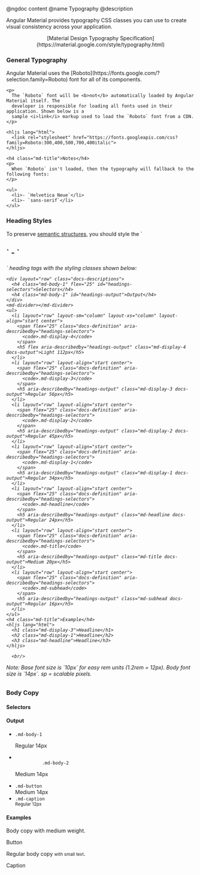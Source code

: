 @ngdoc content
@name Typography
@description

Angular Material provides typography CSS classes you can use to create visual
consistency across your application.

<p style="text-align: center;">
  [Material Design Typography Specification](https://material.google.com/style/typography.html)
</p>

<section class="demo-container">
  <md-toolbar class="demo-toolbar">
    <div class="md-toolbar-tools">
      <h3>General Typography</h3>
    </div>
  </md-toolbar>
  <div class="md-whiteframe-z1 docs-list">
    <p>
      Angular Material uses the [Roboto](https://fonts.google.com/?selection.family=Roboto)
      font for all of its components.
    </p>

    <p>
      The `Roboto` font will be <b>not</b> automatically loaded by Angular Material itself. The
      developer is responsible for loading all fonts used in their application. Shown below is a
      sample <i>link</i> markup used to load the `Roboto` font from a CDN.
    </p>

    <hljs lang="html">
      <link rel="stylesheet" href="https://fonts.googleapis.com/css?family=Roboto:300,400,500,700,400italic">
    </hljs>

    <h4 class="md-title">Notes</h4>
    <p>
      When `Roboto` isn't loaded, then the typography will fallback to the following fonts: 
    </p>

    <ul>
      <li>- `Helvetica Neue`</li>
      <li>- `sans-serif`</li>
    </ul>
  </div>
</section>

<section class="demo-container">
  <md-toolbar class="demo-toolbar">
    <div class="md-toolbar-tools">
      <h3>Heading Styles</h3>
    </div>
  </md-toolbar>
  <div class="md-whiteframe-z1 docs-list">
    <p style="margin-top: 0;">To preserve <a href="http://webaim.org/techniques/semanticstructure/">semantic structures</a>, you should style the `<h1>` - `<h6>` heading tags with the styling classes shown below:</p>

	<div layout="row" class="docs-descriptions">
      <h4 class="md-body-1" flex="25" id="headings-selectors">Selectors</h4>
      <h4 class="md-body-1" id="headings-output">Output</h4>
    </div>
    <md-divider></md-divider>
    <ul>
      <li layout="row" layout-sm="column" layout-xs="column" layout-align="start center">
        <span flex="25" class="docs-definition" aria-describedby="headings-selectors">
          <code>.md-display-4</code>
        </span>
        <h5 flex aria-describedby="headings-output" class="md-display-4 docs-output">Light 112px</h5>
      </li>
      <li layout="row" layout-align="start center">
        <span flex="25" class="docs-definition" aria-describedby="headings-selectors">
          <code>.md-display-3</code>
        </span>
        <h5 aria-describedby="headings-output" class="md-display-3 docs-output">Regular 56px</h5>
      </li>
      <li layout="row" layout-align="start center">
        <span flex="25" class="docs-definition" aria-describedby="headings-selectors">
          <code>.md-display-2</code>
        </span>
        <h5 aria-describedby="headings-output" class="md-display-2 docs-output">Regular 45px</h5>
      </li>
      <li layout="row" layout-align="start center">
        <span flex="25" class="docs-definition" aria-describedby="headings-selectors">
          <code>.md-display-1</code>
        </span>
        <h5 aria-describedby="headings-output" class="md-display-1 docs-output">Regular 34px</h5>
      </li>
      <li layout="row" layout-align="start center">
        <span flex="25" class="docs-definition" aria-describedby="headings-selectors">
          <code>.md-headline</code>
        </span>
        <h5 aria-describedby="headings-output" class="md-headline docs-output">Regular 24px</h5>
      </li>
      <li layout="row" layout-align="start center">
        <span flex="25" class="docs-definition" aria-describedby="headings-selectors">
          <code>.md-title</code>
        </span>
        <h5 aria-describedby="headings-output" class="md-title docs-output">Medium 20px</h5>
      </li>
      <li layout="row" layout-align="start center">
        <span flex="25" class="docs-definition" aria-describedby="headings-selectors">
          <code>.md-subhead</code>
        </span>
        <h5 aria-describedby="headings-output" class="md-subhead docs-output">Regular 16px</h5>
      </li>
    </ul>
    <h4 class="md-title">Example</h4>
    <hljs lang="html">
      <h1 class="md-display-3">Headline</h1>
      <h2 class="md-display-1">Headline</h2>
      <h3 class="md-headline">Headline</h3>
    </hljs>

	  <br/>
  <span class="md-body-1">
  	Note: Base font size is `10px` for easy rem units (1.2rem = 12px). Body font size is `14px`. sp = scalable pixels.
	</span>

  </div>

</section>

<section class="demo-container">
  <md-toolbar class="demo-toolbar">
    <div class="md-toolbar-tools">
      <h3>Body Copy</h3>
    </div>
  </md-toolbar>
  <div class="md-whiteframe-z1 docs-list">
    <div layout="row" class="docs-descriptions">
      <h4 class="md-body-1" flex="25" id="body-selectors">Selectors</h4>
      <h4 class="md-body-1" id="body-output">Output</h4>
    </div>
    <md-divider></md-divider>
    <ul>
      <li layout="row" layout-align="start center">
        <span flex="25" class="docs-definition" aria-describedby="body-selectors">
          <code>.md-body-1</code><br>
        </span>
        <p class="docs-output md-body-1" aria-describedby="body-output">Regular 14px</p>
      </li>
      <li layout="row" layout-align="start center">
        <span flex="25" class="docs-definition" aria-describedby="body-selectors"><code>
          .md-body-2</code>
        </span>
        <p class="md-body-2 docs-output" aria-describedby="body-output">Medium 14px</p>
      </li>
      <li layout="row" layout-align="start center">
        <span flex="25" class="docs-definition" aria-describedby="body-selectors">
          <code>.md-button</code>
        </span>
        <div class="docs-output" aria-describedby="body-output">
    		  <md-button class="md-raised" style="margin-left:0; margin-right:0;">Medium 14px</md-button>
        </div>
      </li>
      <li layout="row" layout-align="start center">
        <span flex="25" class="docs-definition" aria-describedby="body-selectors">
          <code>.md-caption</code><br>
        </span>
        <div class="docs-output" aria-describedby="body-output">
          <small class="md-caption">Regular 12px</small>
        </div>
      </li>
    </ul>
    <h4 class="md-title">Examples</h4>
    <hljs lang="html">
      <p class="md-body-2">Body copy with medium weight.</p>
      <md-button>Button</md-button>
      <p class="md-body-1">Regular body copy <small class="md-caption">with small text</small>.</p>
      <span class="md-caption">Caption</span>
    </hljs>
  </div>
</section>
